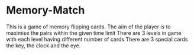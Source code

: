 # Memory-Match

This is a game of memory flipping cards.
The aim of the player is to maximise the pairs within the given time limit
There are 3 levels in game with each level having different number of cards
There are 3 special cards the key, the clock and the eye.

